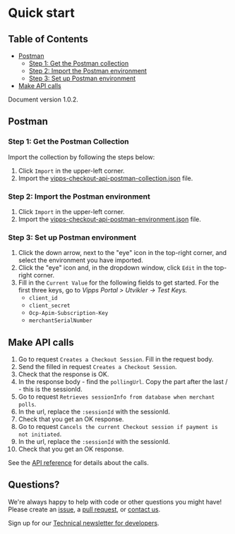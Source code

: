 <!-- START_METADATA

title: Quick start
sidebar_position: 5

---

END_METADATA -->

# Quick start

<!-- START_TOC -->

## Table of Contents

- [Postman](#postman)
  - [Step 1: Get the Postman collection](#step-1-get-the-postman-collection)
  - [Step 2: Import the Postman environment](#step-2-import-the-postman-environment)
  - [Step 3: Set up Postman environment](#step-3-set-up-postman-environment)
- [Make API calls](#make-api-calls)
<!-- END_TOC -->

Document version 1.0.2.

## Postman

### Step 1: Get the Postman Collection

Import the collection by following the steps below:

1. Click `Import` in the upper-left corner.
2. Import the [vipps-checkout-api-postman-collection.json](tools/vipps-checkout-api-postman-collection.json) file.

### Step 2: Import the Postman environment

1. Click `Import` in the upper-left corner.
2. Import the [vipps-checkout-api-postman-environment.json](tools/vipps-checkout-api-postman-environment.json) file.

### Step 3: Set up Postman environment

1. Click the down arrow, next to the "eye" icon in the top-right corner, and select the environment you have imported.
1. Click the "eye" icon and, in the dropdown window, click `Edit` in the top-right corner.
1. Fill in the `Current Value` for the following fields to get started. For the first three keys, go to _Vipps Portal > Utvikler -> Test Keys._
   - `client_id`
   - `client_secret`
   - `Ocp-Apim-Subscription-Key`
   - `merchantSerialNumber`

## Make API calls

1. Go to request `Creates a Checkout Session`. Fill in the request body.
1. Send the filled in request `Creates a Checkout Session`.
1. Check that the response is OK.
1. In the response body - find the `pollingUrl`. Copy the part after the last / - this is the sessionId.
1. Go to request `Retrieves sessionInfo from database when merchant polls`.
1. In the url, replace the `:sessionId` with the sessionId.
1. Check that you get an OK response.
1. Go to request `Cancels the current Checkout session if payment is not initiated`.
1. In the url, replace the `:sessionId` with the sessionId.
1. Check that you get an OK response.

See the
[API reference](https://vippsas.github.io/vipps-developer-docs/api/checkout)
for details about the calls.

## Questions?

We're always happy to help with code or other questions you might have!
Please create an [issue](https://github.com/vippsas/vipps-checkout-api/issues),
a [pull request](https://github.com/vippsas/vipps-checkout-api/pulls),
or [contact us](https://github.com/vippsas/vipps-developers/blob/master/contact.md).

Sign up for our [Technical newsletter for developers](https://github.com/vippsas/vipps-developers/tree/master/newsletters).
